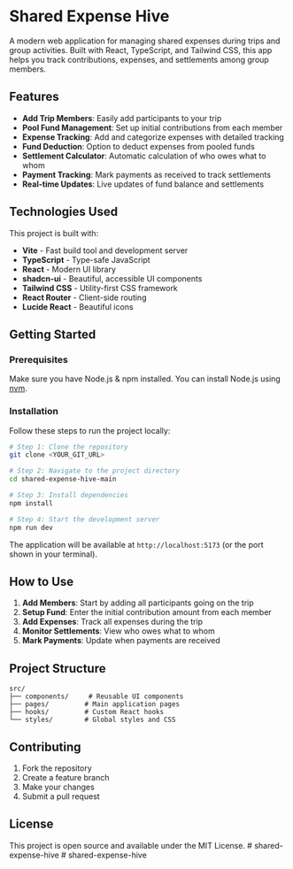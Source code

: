 # Shared Expense Hive

A modern web application for managing shared expenses during trips and group activities. Built with React, TypeScript, and Tailwind CSS, this app helps you track contributions, expenses, and settlements among group members.

## Features

- **Add Trip Members**: Easily add participants to your trip
- **Pool Fund Management**: Set up initial contributions from each member
- **Expense Tracking**: Add and categorize expenses with detailed tracking
- **Fund Deduction**: Option to deduct expenses from pooled funds
- **Settlement Calculator**: Automatic calculation of who owes what to whom
- **Payment Tracking**: Mark payments as received to track settlements
- **Real-time Updates**: Live updates of fund balance and settlements

## Technologies Used

This project is built with:

- **Vite** - Fast build tool and development server
- **TypeScript** - Type-safe JavaScript
- **React** - Modern UI library
- **shadcn-ui** - Beautiful, accessible UI components
- **Tailwind CSS** - Utility-first CSS framework
- **React Router** - Client-side routing
- **Lucide React** - Beautiful icons

## Getting Started

### Prerequisites

Make sure you have Node.js & npm installed. You can install Node.js using [nvm](https://github.com/nvm-sh/nvm#installing-and-updating).

### Installation

Follow these steps to run the project locally:

```sh
# Step 1: Clone the repository
git clone <YOUR_GIT_URL>

# Step 2: Navigate to the project directory
cd shared-expense-hive-main

# Step 3: Install dependencies
npm install

# Step 4: Start the development server
npm run dev
```

The application will be available at `http://localhost:5173` (or the port shown in your terminal).

## How to Use

1. **Add Members**: Start by adding all participants going on the trip
2. **Setup Fund**: Enter the initial contribution amount from each member
3. **Add Expenses**: Track all expenses during the trip
4. **Monitor Settlements**: View who owes what to whom
5. **Mark Payments**: Update when payments are received

## Project Structure

```
src/
├── components/     # Reusable UI components
├── pages/         # Main application pages
├── hooks/         # Custom React hooks
└── styles/        # Global styles and CSS
```

## Contributing

1. Fork the repository
2. Create a feature branch
3. Make your changes
4. Submit a pull request

## License

This project is open source and available under the MIT License.
#   s h a r e d - e x p e n s e - h i v e  
 #   s h a r e d - e x p e n s e - h i v e  
 